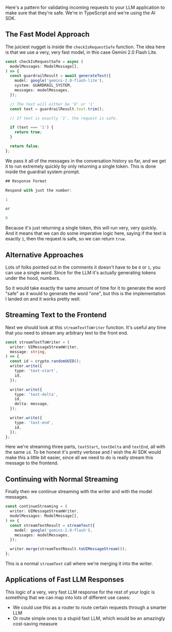 Here's a pattern for validating incoming requests to your LLM application to make sure that they're safe. We're in TypeScript and we're using the AI SDK.

## The Fast Model Approach

The juiciest nugget is inside the `checkIsRequestSafe` function. The idea here is that we use a very, very fast model, in this case Gemini 2.0 Flash Lite.

```ts
const checkIsRequestSafe = async (
  modelMessages: ModelMessage[],
) => {
  const guardrailResult = await generateText({
    model: google('gemini-2.0-flash-lite'),
    system: GUARDRAIL_SYSTEM,
    messages: modelMessages,
  });

  // The text will either be '0' or '1'
  const text = guardrailResult.text.trim();

  // If text is exactly '1', the request is safe.

  if (text === '1') {
    return true;
  }

  return false;
};
```

We pass it all of the messages in the conversation history so far, and we get it to run extremely quickly by only returning a single token. This is done inside the guardrail system prompt.

```ts
## Response Format

Respond with just the number:

1

or

0
```

Because it's just returning a single token, this will run very, very quickly. And it means that we can do some imperative logic here, saying if the text is exactly `1`, then the request is safe, so we can return `true`.

## Alternative Approaches

Lots of folks pointed out in the comments it doesn't have to be `0` or `1`, you can use a single word. Since for the LLM it's actually generating tokens under the hood, numbers.

So it would take exactly the same amount of time for it to generate the word "safe" as it would to generate the word "one", but this is the implementation I landed on and it works pretty well.

## Streaming Text to the Frontend

Next we should look at this `streamTextToWriter` function. It's useful any time that you need to stream any arbitrary text to the front end.

```ts
const streamTextToWriter = (
  writer: UIMessageStreamWriter,
  message: string,
) => {
  const id = crypto.randomUUID();
  writer.write({
    type: 'text-start',
    id,
  });

  writer.write({
    type: 'text-delta',
    id,
    delta: message,
  });

  writer.write({
    type: 'text-end',
    id,
  });
};
```

Here we're streaming three parts, `textStart`, `textDelta` and `textEnd`, all with the same `id`. To be honest it's pretty verbose and I wish the AI SDK would make this a little bit easier, since all we need to do is really stream this message to the frontend.

## Continuing with Normal Streaming

Finally then we continue streaming with the writer and with the model messages.

```ts
const continueStreaming = (
  writer: UIMessageStreamWriter,
  modelMessages: ModelMessage[],
) => {
  const streamTextResult = streamText({
    model: google('gemini-2.0-flash'),
    messages: modelMessages,
  });

  writer.merge(streamTextResult.toUIMessageStream());
};
```

This is a normal `streamText` call where we're merging it into the writer.

## Applications of Fast LLM Responses

This logic of a very, very fast LLM response for the rest of your logic is something that we can map into lots of different use cases:

- We could use this as a router to route certain requests through a smarter LLM
- Or route simple ones to a stupid fast LLM, which would be an amazingly cost-saving measure

